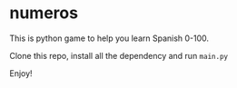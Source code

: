 # numeros

This is python game to help you learn Spanish 0-100.

Clone this repo, install all the dependency and run ```main.py```

Enjoy!
